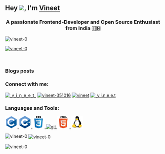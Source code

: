 ## Hey <img src="https://github.com/TheDudeThatCode/TheDudeThatCode/blob/master/Assets/Hi.gif" width="29">, I'm [Vineet](https://github.com/Vineet-0) 
<h3 align="center">A passionate Frontend-Developer and Open Source Enthusiast from India 🇮🇳</h3>

<p align="left"> <img src="https://komarev.com/ghpvc/?username=vineet-0&label=Profile%20views&color=0e75b6&style=flat" alt="vineet-0" /> </p>

<p align="left"> <a href="https://github.com/ryo-ma/github-profile-trophy"><img src="https://github-profile-trophy.vercel.app/?username=vineet-0" alt="vineet-0" /></a> </p>

<p align="left"> <a href="https://twitter.com/" target="blank"><img src="https://img.shields.io/twitter/follow/?logo=twitter&style=for-the-badge" alt="" /></a> </p>

### Blogs posts
<!-- BLOG-POST-LIST:START -->
<!-- BLOG-POST-LIST:END -->

<h3 align="left">Connect with me:</h3>
<p align="left">
<a href="https://dev.to/_v_i_n_e_e_t_" target="blank"><img align="center" src="https://raw.githubusercontent.com/rahuldkjain/github-profile-readme-generator/master/src/images/icons/Social/devto.svg" alt="_v_i_n_e_e_t_" height="30" width="40" /></a>
<a href="https://linkedin.com/in/vineet-351016" target="blank"><img align="center" src="https://raw.githubusercontent.com/rahuldkjain/github-profile-readme-generator/master/src/images/icons/Social/linked-in-alt.svg" alt="vineet-351016" height="30" width="40" /></a>
<a href="https://stackoverflow.com/users/vineet" target="blank"><img align="center" src="https://raw.githubusercontent.com/rahuldkjain/github-profile-readme-generator/master/src/images/icons/Social/stack-overflow.svg" alt="vineet" height="30" width="40" /></a>
<a href="https://instagram.com/_v.i.n.e.e.t" target="blank"><img align="center" src="https://raw.githubusercontent.com/rahuldkjain/github-profile-readme-generator/master/src/images/icons/Social/instagram.svg" alt="_v.i.n.e.e.t" height="30" width="40" /></a>
</p>

<h3 align="left">Languages and Tools:</h3>
<p align="left"> <a href="https://www.cprogramming.com/" target="_blank" rel="noreferrer"> <img src="https://raw.githubusercontent.com/devicons/devicon/master/icons/c/c-original.svg" alt="c" width="40" height="40"/> </a> <a href="https://www.w3schools.com/cpp/" target="_blank" rel="noreferrer"> <img src="https://raw.githubusercontent.com/devicons/devicon/master/icons/cplusplus/cplusplus-original.svg" alt="cplusplus" width="40" height="40"/> </a> <a href="https://www.w3schools.com/css/" target="_blank" rel="noreferrer"> <img src="https://raw.githubusercontent.com/devicons/devicon/master/icons/css3/css3-original-wordmark.svg" alt="css3" width="40" height="40"/> </a> <a href="https://git-scm.com/" target="_blank" rel="noreferrer"> <img src="https://www.vectorlogo.zone/logos/git-scm/git-scm-icon.svg" alt="git" width="40" height="40"/> </a> <a href="https://www.w3.org/html/" target="_blank" rel="noreferrer"> <img src="https://raw.githubusercontent.com/devicons/devicon/master/icons/html5/html5-original-wordmark.svg" alt="html5" width="40" height="40"/> </a> <a href="https://www.linux.org/" target="_blank" rel="noreferrer"> <img src="https://raw.githubusercontent.com/devicons/devicon/master/icons/linux/linux-original.svg" alt="linux" width="40" height="40"/> </a> </p>

<p><img align="left" src="https://github-readme-stats.vercel.app/api/top-langs?username=vineet-0&show_icons=true&locale=en&layout=compact" alt="vineet-0" /></p>

<p>&nbsp;<img align="center" src="https://github-readme-stats.vercel.app/api?username=vineet-0&show_icons=true&locale=en" alt="vineet-0" /></p>

<p><img align="center" src="https://github-readme-streak-stats.herokuapp.com/?user=vineet-0&" alt="vineet-0" /></p>
